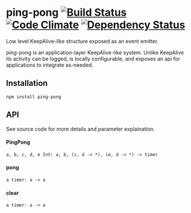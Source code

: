 # ping-pong [![Build Status](https://travis-ci.org/jasonkuhrt/ping-pong.png?branch=master)](https://travis-ci.org/jasonkuhrt/ping-pong) [![Code Climate](https://codeclimate.com/github/jasonkuhrt/ping-pong.png)](https://codeclimate.com/github/jasonkuhrt/ping-pong) [![Dependency Status](https://gemnasium.com/jasonkuhrt/ping-pong.png)](https://gemnasium.com/jasonkuhrt/ping-pong)


Low level KeepAlive-like structure exposed as an event emitter.

ping-pong is an application-layer KeepAlive-like system. Unlike
KeepAlive its activity can be logged, is locally configurable,
and exposes an api for applications to integrate as-needed.

## Installation
```
npm install ping-pong
```

## API

See source code for more details and parameter explaination.

#### PingPong
```
a, b, c, d, e Int: a, b, (c, d -> *), (e, d -> *) -> timer
```

#### pong
```
a timer: a -> a
```

#### clear
```
a timer: a -> a
```